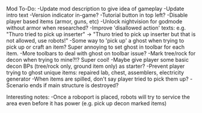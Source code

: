 Mod To-Do:
-Update mod description to give idea of gameplay
-Update intro text
-Version indicator in-game?
-Tutorial button in top left?
-Disable player based items (armor, guns, etc)
-Unlock nightvision for godmode without armor when researched?
-Improve 'disallowed action' texts: e.g. "Thuro tried to pick up inserter" -> "Thuro tried to pick up inserter but that is not allowed, use robots!"
-Some way to 'pick up' a ghost when trying to pick up or craft an item? Super annoying to set ghost in toolbar for each item.
-More toolbars to deal with ghost on toolbar issue?
-Mark tree/rock for decon when trying to mine?!? Super cool!
-Maybe give player some basic decon BPs (tree/rock only, ground item only) as starter?
-Prevent player trying to ghost unique items: repaired lab, chest, assemblers, electricity generator
-When items are spilled, don't say player tried to pick them up?
-Scenario ends if main structure is destroyed?

Interesting notes:
-Once a roboport is placed, robots will try to service the area even before it has power (e.g. pick up decon marked items)
